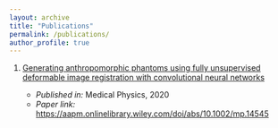 ```yaml
---
layout: archive
title: "Publications"
permalink: /publications/
author_profile: true
---
```


1.  [Generating anthropomorphic phantoms using fully unsupervised deformable image registration with convolutional neural networks](https://github.com/junyuchen245/junyuchen245.github.io/blob/master/_publications/2009-10-01-paper-title-number-1.md)
    
    * *Published in:* Medical Physics, 2020
    * *Paper link:* https://aapm.onlinelibrary.wiley.com/doi/abs/10.1002/mp.14545
